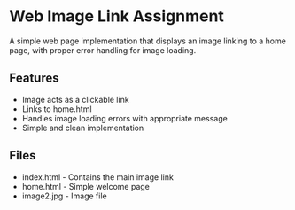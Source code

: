 # Web Image Link Assignment

A simple web page implementation that displays an image linking to a home page, with proper error handling for image loading.

## Features
- Image acts as a clickable link
- Links to home.html
- Handles image loading errors with appropriate message
- Simple and clean implementation

## Files
- index.html - Contains the main image link
- home.html - Simple welcome page
- image2.jpg - Image file

